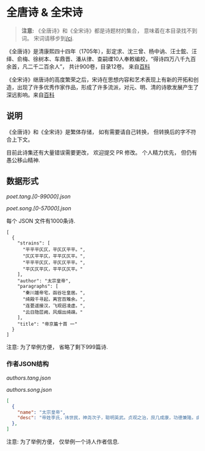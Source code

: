 全唐诗 & 全宋诗
===============

> **注意:** 《全唐诗》和《全宋诗》都是诗题材的集合， 意味着在本目录找不到词。 宋词请移步到[/ci](https://github.com/chinese-poetry/chinese-poetry/tree/master/ci).


《全唐诗》是清康熙四十四年（1705年），彭定求、沈三曾、杨中讷、汪士鋐、汪绎、俞梅、徐树本、车鼎晋、潘从律、查嗣瑮10人奉敕编校，“得诗四万八千九百余首，凡二千二百余人”， 共计900卷，目录12卷。 来自[百科](https://baike.baidu.com/item/%E5%85%A8%E5%94%90%E8%AF%97)

《全宋诗》继唐诗的高度繁荣之后，宋诗在思想内容和艺术表现上有新的开拓和创造，出现了许多优秀作家作品，形成了许多流派，对元、明、清的诗歌发展产生了深远影响。来自[百科](https://baike.baidu.com/item/%E5%85%A8%E5%AE%8B%E8%AF%97)


## 说明

《全唐诗》和《全宋诗》是繁体存储， 如有需要请自己转换， 但转换后的字不符合上下文。

目前此诗集还有大量错误需要更改， 欢迎提交 PR 修改。 个人精力优先， 但仍有愚公移山精神.

## 数据形式

*poet.tang.[0-99000].json*

*poet.song.[0-57000].json*

每个 JSON 文件有1000条诗.

```text
[
  {
    "strains": [
      "平平平仄仄，平仄仄平平。",
      "仄仄平平仄，平平仄仄平。",
      "平平平仄仄，平仄仄平平。",
      "平仄仄平仄，平平仄仄平。"
    ],
    "author": "太宗皇帝",
    "paragraphs": [
      "秦川雄帝宅，函谷壮皇居。",
      "绮殿千寻起，离宫百雉余。",
      "连甍遥接汉，飞观迥凌虚。",
      "云日隐层阙，风烟出绮疎。"
    ],
    "title": "帝京篇十首 一"
  }
]
```

注意: 为了举例方便， 省略了剩下999篇诗.

### 作者JSON结构

*authors.tang.json*

*authors.song.json*

```json
[
  {
    "name": "太宗皇帝",
    "desc": "帝姓李氏，讳世民，神尧次子，聪明英武。贞观之治，庶几成康，功德兼隆。由汉以来，未之有也。而锐情经术，初建秦邸，即开文学馆，召名儒十八人为学士。既即位，殿左置弘文馆，悉引内学士，番宿更休。听朝之间，则与讨论典籍，杂以文咏。或日昃夜艾，未尝少怠。诗笔草隶，卓越前古。至于天文秀发，沈丽高朗，有唐三百年风雅之盛，帝实有以启之焉。在位二十四年，谥曰文。集四十卷。馆阁书目，诗一卷，六十九首。今编诗一卷。"
  },
]
```

注意: 为了举例方便， 仅举例一个诗人作者信息.
